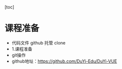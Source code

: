[toc]
# 课程准备
- 代码文件 github 托管 clone
- 1.课程准备
- git操作
- github地址：https://github.com/DuYi-Edu/DuYi-VUE